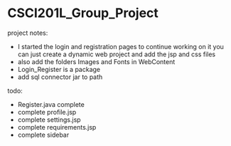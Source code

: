 # CSCI201L_Group_Project
project notes:
- I started the login and registration pages to continue working on it you can just create a dynamic web project and add the jsp and css files
- also add the folders Images and Fonts in WebContent
- Login_Register is a package
- add sql connector jar to path

todo:
- Register.java complete
- complete profile.jsp
- complete settings.jsp
- complete requirements.jsp
- complete sidebar
  
